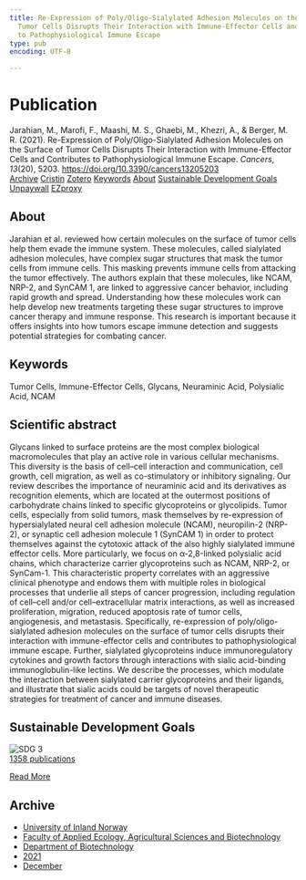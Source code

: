```yaml
---
title: Re-Expression of Poly/Oligo-Sialylated Adhesion Molecules on the Surface of
  Tumor Cells Disrupts Their Interaction with Immune-Effector Cells and Contributes
  to Pathophysiological Immune Escape
type: pub
encoding: UTF-8

---
```

<h1>Publication</h1>
<article id="csl-bib-container-A2ABS3LV" class="csl-bib-container">
  <div class="csl-bib-body"> <div class="csl-entry">Jarahian, M., Marofi, F., Maashi, M. S., Ghaebi, M., Khezri, A., &#38; Berger, M. R. (2021). Re-Expression of Poly/Oligo-Sialylated Adhesion Molecules on the Surface of Tumor Cells Disrupts Their Interaction with Immune-Effector Cells and Contributes to Pathophysiological Immune Escape. <i>Cancers</i>, <i>13</i>(20), 5203. <a href="https://doi.org/10.3390/cancers13205203">https://doi.org/10.3390/cancers13205203</a></div> </div>
  <div class="csl-bib-buttons">
    <a href="#taxonomy-article-A2ABS3LV" alt="archive" class="csl-bib-button">Archive</a>
    <a href="https://app.cristin.no/results/show.jsf?id=1965728" alt="Cristin" class="csl-bib-button">Cristin</a>
    <a href="http://zotero.org/groups/5881554/items/A2ABS3LV" alt="Zotero" class="csl-bib-button">Zotero</a>
    <a href="#keywords-article-A2ABS3LV" alt="keywords" class="csl-bib-button">Keywords</a>
    <a href="#about-article-A2ABS3LV" alt="about_pub" class="csl-bib-button">About</a>
    <a href="#sdg-article-A2ABS3LV" alt="sdg" class="csl-bib-button">Sustainable Development Goals</a>
    <a href="https://www.mdpi.com/2072-6694/13/20/5203/pdf?version=1634629553" alt="Unpaywall" class="csl-bib-button">Unpaywall</a>
    <a href="https://www.mdpi.com/2072-6694/13/20/5203/pdf?version=1634629553" alt="EZproxy" class="csl-bib-button">EZproxy</a>
  </div>
  <div id="csl-bib-meta-container-A2ABS3LV"></div>
</article>
<div id="csl-bib-meta-A2ABS3LV" class="csl-bib-meta">
  <article id="about-article-A2ABS3LV" class="about_pub-article">
    <h1>About</h1>
    Jarahian et al. reviewed how certain molecules on the surface of tumor cells help them evade the immune system. These molecules, called sialylated adhesion molecules, have complex sugar structures that mask the tumor cells from immune cells. This masking prevents immune cells from attacking the tumor effectively. The authors explain that these molecules, like NCAM, NRP-2, and SynCAM 1, are linked to aggressive cancer behavior, including rapid growth and spread. Understanding how these molecules work can help develop new treatments targeting these sugar structures to improve cancer therapy and immune response. This research is important because it offers insights into how tumors escape immune detection and suggests potential strategies for combating cancer.
  </article>
  <article id="keywords-article-A2ABS3LV" class="keywords-article">
    <h1>Keywords</h1>
    Tumor Cells, Immune-Effector Cells, Glycans, Neuraminic Acid, Polysialic Acid, NCAM
  </article>
  <article id="abstract-article-A2ABS3LV" class="abstract-article">
    <h1>Scientific abstract</h1>
    Glycans linked to surface proteins are the most complex biological macromolecules that play an active role in various cellular mechanisms. This diversity is the basis of cell–cell interaction and communication, cell growth, cell migration, as well as co-stimulatory or inhibitory signaling. Our review describes the importance of neuraminic acid and its derivatives as recognition elements, which are located at the outermost positions of carbohydrate chains linked to specific glycoproteins or glycolipids. Tumor cells, especially from solid tumors, mask themselves by re-expression of hypersialylated neural cell adhesion molecule (NCAM), neuropilin-2 (NRP-2), or synaptic cell adhesion molecule 1 (SynCAM 1) in order to protect themselves against the cytotoxic attack of the also highly sialylated immune effector cells. More particularly, we focus on α-2,8-linked polysialic acid chains, which characterize carrier glycoproteins such as NCAM, NRP-2, or SynCam-1. This characteristic property correlates with an aggressive clinical phenotype and endows them with multiple roles in biological processes that underlie all steps of cancer progression, including regulation of cell–cell and/or cell–extracellular matrix interactions, as well as increased proliferation, migration, reduced apoptosis rate of tumor cells, angiogenesis, and metastasis. Specifically, re-expression of poly/oligo-sialylated adhesion molecules on the surface of tumor cells disrupts their interaction with immune-effector cells and contributes to pathophysiological immune escape. Further, sialylated glycoproteins induce immunoregulatory cytokines and growth factors through interactions with sialic acid-binding immunoglobulin-like lectins. We describe the processes, which modulate the interaction between sialylated carrier glycoproteins and their ligands, and illustrate that sialic acids could be targets of novel therapeutic strategies for treatment of cancer and immune diseases.
  </article>
  <article id="sdg-article-A2ABS3LV" class="sdg-article">
    <h1>Sustainable Development Goals</h1>
    <div class="sdg-container"><div id="sdg3" class="sdg">
        <img src="{{< params subfolder >}}images/sdg/sdg03_en.png" class="image" alt="SDG 3">
        <div class="sdg-overlay">
          <a href="/en/archive/?key=?sdg=3#archive" class="sdg-publication-count"><span>1358</span> publications</a>
          <p><a href="https://sdgs.un.org/goals/goal3" class="sdg-read-more">Read More</a></p>
        </div>
      </div></div>
  </article>
  <article id="taxonomy-article-A2ABS3LV" class="taxonomy-article">
    <h1>Archive</h1>
    <ul>
      <li>
        <a href="/en/archive/?key=3DCRN523">University of Inland Norway</a>
      </li>
      <li>
        <a href="/en/archive/?key=T77LXH6D">Faculty of Applied Ecology, Agricultural Sciences and Biotechnology</a>
      </li>
      <li>
        <a href="/en/archive/?key=VL6KDQ85">Department of Biotechnology</a>
      </li>
      <li>
        <a href="/en/archive/?key=FJH75VJD">2021</a>
      </li>
      <li>
        <a href="/en/archive/?key=H75X8VE3">December</a>
      </li>
    </ul>
  </article>
</div>
